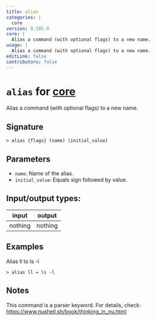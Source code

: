 ```yaml
---
title: alias
categories: |
  core
version: 0.105.0
core: |
  Alias a command (with optional flags) to a new name.
usage: |
  Alias a command (with optional flags) to a new name.
editLink: false
contributors: false
---
```

<!-- This file is automatically generated. Please edit the command in https://github.com/nushell/nushell instead. -->

# `alias` for [core](/commands/categories/core.md)

<div class='command-title'>Alias a command (with optional flags) to a new name.</div>

## Signature

```> alias {flags} (name) (initial_value)```

## Parameters

 -  `name`: Name of the alias.
 -  `initial_value`: Equals sign followed by value.


## Input/output types:

| input   | output  |
| ------- | ------- |
| nothing | nothing |
## Examples

Alias ll to ls -l
```nu
> alias ll = ls -l

```

## Notes
This command is a parser keyword. For details, check:
  https://www.nushell.sh/book/thinking_in_nu.html